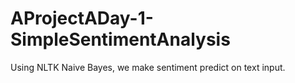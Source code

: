 # AProjectADay-1-SimpleSentimentAnalysis

Using NLTK Naive Bayes, we make sentiment predict on text input.
